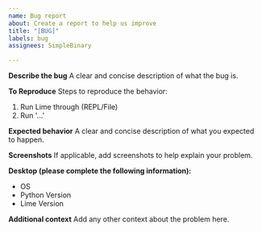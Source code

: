 ```yaml
---
name: Bug report
about: Create a report to help us improve
title: "[BUG]"
labels: bug
assignees: SimpleBinary

---
```


**Describe the bug**
A clear and concise description of what the bug is.

**To Reproduce**
Steps to reproduce the behavior:
1. Run Lime through (REPL/File)
2. Run '...'

**Expected behavior**
A clear and concise description of what you expected to happen.

**Screenshots**
If applicable, add screenshots to help explain your problem.

**Desktop (please complete the following information):**
 - OS
 - Python Version
 - Lime Version

**Additional context**
Add any other context about the problem here.
